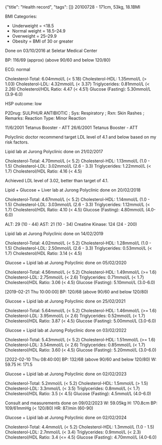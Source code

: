 {"title": "Health record", "tags": []}
20100728 - 171cm, 53kg, 18.1BMI

BMI Categories:
* Underweight = <18.5
* Normal weight = 18.5–24.9
* Overweight = 25–29.9
* Obesity = BMI of 30 or greater

Done on 03/10/2016 at Seletar Medical Center

BP: 116/69 (approx) (above 90/60 and below 120/80)

ECG: normal

Cholesterol-Total: 6.04mmol/L (< 5.18)
Cholesterol-HDL:   1.35mmol/L (> 1.03)
Cholesterol-LDL:   4.32mmol/L (< 3.37)
Triglycerides:     0.81mmol/L (< 2.26)
Cholesterol/HDL Ratio: 4.47   (< 4.51)
Glucose (Fasting): 5.30mmol/L (3.9-6.0)

HSP outcome: low

P2Drug: SULPHUR ANTIBIOTIC ; Sys: Respiratory ; Rxn: Skin Rashes ; Remarks: Reaction Type: Minor Reaction

11/6/2001 Tetanus Booster - ATT
26/6/2001 Tetanus Booster - ATT

Polyclinic doctor recommend target LDL level of 4.1 and below based on my risk factors.

Lipid lab at Jurong Polyclinic done on 21/02/2017

Cholesterol-Total: 4.70mmol/L (< 5.2)
Cholesterol-HDL:   1.13mmol/L (1.0 - 1.5)
Cholesterol-LDL:   3.02mmol/L (2.6 - 3.3)
Triglycerides:     1.22mmol/L (< 1.7)
Cholesterol/HDL Ratio: 4.16   (< 4.5)

Achieved LDL level of 3.02, better than target of 4.1.

Lipid + Glucose + Liver lab at Jurong Polyclinic done on 20/02/2018

Cholesterol-Total: 4.67mmol/L (< 5.2)
Cholesterol-HDL:   1.14mmol/L (1.0 - 1.5)
Cholesterol-LDL:   3.03mmol/L (2.6 - 3.3)
Triglycerides:     1.12mmol/L (< 1.7)
Cholesterol/HDL Ratio: 4.10   (< 4.5)
Glucose (Fasting): 4.80mmol/L (4.0-6.0)

ALT: 29 (10 - 44)
AST: 21 (10 - 34)
Creatine Kinase: 124 (24 - 200)

Lipid lab at Jurong Polyclinic done on 14/02/2019

Cholesterol-Total: 4.02mmol/L (< 5.2)
Cholesterol-HDL:   1.28mmol/L (1.0 - 1.5)
Cholesterol-LDL:   2.50mmol/L (2.6 - 3.3)
Triglycerides:     0.53mmol/L (< 1.7)
Cholesterol/HDL Ratio: 3.14   (< 4.5)

Glucose + Lipid lab at Jurong Polyclinic done on 05/02/2020

Cholesterol-Total: 4.56mmol/L (< 5.2)
Cholesterol-HDL:   1.49mmol/L (>= 1.6)
Cholesterol-LDL:   2.75mmol/L (< 2.6)
Triglycerides:     0.71mmol/L (< 1.7)
Cholesterol/HDL Ratio: 3.06   (< 4.5)
Glucose (Fasting): 5.10mmol/L (3.0-6.0)

[2019-02-21 Thu 10:00:00]
BP: 120/68 (above 90/60 and below 120/80)

Glucose + Lipid lab at Jurong Polyclinic done on 25/02/2021

Cholesterol-Total: 5.64mmol/L (< 5.2)
Cholesterol-HDL:   1.46mmol/L (>= 1.6)
Cholesterol-LDL:   3.95mmol/L (< 2.6)
Triglycerides:     0.52mmol/L (< 1.7)
Cholesterol/HDL Ratio: 3.87   (< 4.5)
Glucose (Fasting): 5.00mmol/L (3.0-6.0)

Glucose + Lipid lab at Jurong Polyclinic done on 03/02/2022

Cholesterol-Total: 5.43mmol/L (< 5.2)
Cholesterol-HDL:   1.51mmol/L (>= 1.6)
Cholesterol-LDL:   3.54mmol/L (< 2.6)
Triglycerides:     0.85mmol/L (< 1.7)
Cholesterol/HDL Ratio: 3.60   (< 4.5)
Glucose (Fasting): 5.20mmol/L (3.0-6.0)

[2022-02-10 Thu 08:40:00]
BP: 132/68 (above 90/60 and below 120/80)
W: 59.75
H: 171.5

Glucose + Lipid lab at Jurong Polyclinic done on 02/02/2023

Cholesterol-Total: 5.2mmol/L (< 5.2)
Cholesterol-HDL:   1.5mmol/L (> 1.5)
Cholesterol-LDL:   3.3mmol/L (< 3.5)
Triglycerides:     0.8mmol/L (< 1.7)
Cholesterol/HDL Ratio: 3.5   (< 4.5)
Glucose (Fasting): 4.5mmol/L (4.0-6.0)

Consult and measurements done on 09/02/2023
W: 59.05kg
H: 170.8cm
BP: 109/61mmHg (< 120/80)
HR: 87/min (60-90)

Glucose + Lipid lab at Jurong Polyclinic done on 02/02/2024

Cholesterol-Total: 4.4mmol/L (< 5.2)
Cholesterol-HDL:   1.3mmol/L (1.0 - 1.5)
Cholesterol-LDL:   2.7mmol/L (< 3.4)
Triglycerides:     0.9mmol/L (< 2.3)
Cholesterol/HDL Ratio: 3.4   (<= 4.5)
Glucose (Fasting): 4.70mmol/L (4.0-6.0)

